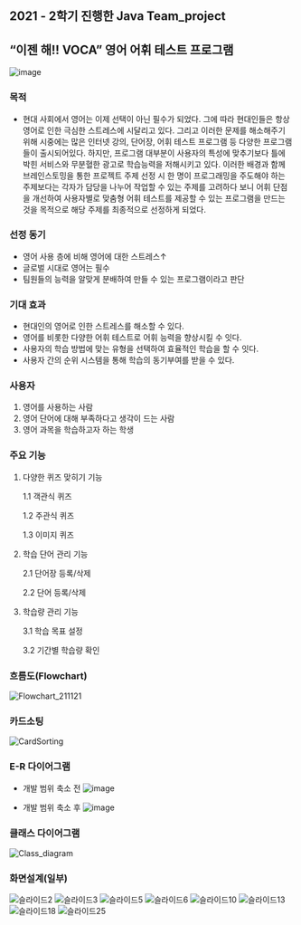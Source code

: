 ## **2021 - 2학기 진행한 Java Team_project**

## “이젠 해!! VOCA” 영어 어휘 테스트 프로그램
![image](https://user-images.githubusercontent.com/46237147/208245163-3f990983-5d59-4878-a101-261b06653f77.png)

### 목적

- 현대 사회에서 영어는 이제 선택이 아닌 필수가 되었다. 그에 따라 현대인들은 항상 영어로 인한 극심한 스트레스에 시달리고 있다. 그리고 이러한 문제를 해소해주기 위해 시중에는 많은 인터넷 강의, 단어장, 어휘 테스트 프로그램 등 다양한 프로그램들이 출시되어있다. 하지만, 프로그램 대부분이 사용자의 특성에 맞추기보다 틀에 박힌 서비스와 무분혈한 광고로 학습능력을 저해시키고 있다. 이러한 배경과 함께 브레인스토밍을 통한 프로젝트 주제 선정 시 한 명이 프로그래밍을 주도해야 하는 주제보다는 각자가 담당을 나누어 작업할 수 있는 주제를 고려하다 보니 어휘 단점을 개선하여 사용자별로 맞춤형 어휘 테스트를 제공할 수 있는 프로그램을 만드는 것을 목적으로 해당 주제를 최종적으로 선정하게 되었다.

### 선정 동기

- 영어 사용 층에 비해 영어에 대한 스트레스↑
- 글로벌 시대로 영어는 필수
- 팀원들의 능력을 알맞게 분배하여 만들 수 있는 프로그램이라고 판단

### 기대 효과

- 현대인의 영어로 인한 스트레스를 해소할 수 있다.
- 영어를 비롯한 다양한 어휘 테스트로 어휘 능력을 향상시킬 수 잇다.
- 사용자의 학습 방법에 맞는 유형을 선택하여 효율적인 학습을 할 수 잇다.
- 사용자 간의 순위 시스템을 통해 학습의 동기부여를 받을 수 있다.

### 사용자

1. 영어를 사용하는 사람
2. 영어 단어에 대해 부족하다고 생각이 드는 사람
3. 영어 과목을 학습하고자 하는 학생 

### 주요 기능

1. 다양한 퀴즈 맞히기 기능
    
    1.1 객관식 퀴즈
    
    1.2 주관식 퀴즈
    
    1.3 이미지 퀴즈
    
2. 학습 단어 관리 기능
    
    2.1 단어장 등록/삭제
    
    2.2 단어 등록/삭제
    
3. 학습량 관리 기능
    
    3.1 학습 목표 설정
    
    3.2 기간별 학습량 확인
    
 ### 흐름도(Flowchart)
 ![Flowchart_211121](https://user-images.githubusercontent.com/46237147/208245286-199ab070-03bc-4771-8cc2-bee292d00c56.png)

 ### 카드소팅
 ![CardSorting](https://user-images.githubusercontent.com/46237147/208245302-552423c7-8d6d-45b5-a53c-b22812a54a2f.png)

 ### E-R 다이어그램
 - 개발 범위 축소 전
![image](https://user-images.githubusercontent.com/46237147/208245421-d505be37-e435-4981-ae77-dead16ebac95.png)

 - 개발 범위 축소 후
![image](https://user-images.githubusercontent.com/46237147/208245433-0a4b9907-7a21-42af-8169-e4e61f757e6d.png)

 ### 클래스 다이어그램
 ![Class_diagram](https://user-images.githubusercontent.com/46237147/208245326-77107bec-303c-47eb-9cce-52592cd467ad.png)

 ### 화면설계(일부)
![슬라이드2](https://user-images.githubusercontent.com/46237147/208245529-6ed37cff-fc8b-4097-8418-acdfa84ced73.PNG)
![슬라이드3](https://user-images.githubusercontent.com/46237147/208246579-db4740b2-e59a-448f-a0ab-a0bb6e488bf4.PNG)
![슬라이드5](https://user-images.githubusercontent.com/46237147/208246583-38f3b1aa-d1f5-46e6-b030-eda30bd1d460.PNG)
![슬라이드6](https://user-images.githubusercontent.com/46237147/208246594-8b665e0b-8b6b-4fd7-bf08-2dde4b52e01a.PNG)
![슬라이드10](https://user-images.githubusercontent.com/46237147/208246600-ca5e545a-17d2-46e5-ac27-a82447c36978.PNG)
![슬라이드13](https://user-images.githubusercontent.com/46237147/208246603-348573ef-b9c9-473d-ae75-23251b80085f.PNG)
![슬라이드18](https://user-images.githubusercontent.com/46237147/208246682-18141ad0-18c5-4f45-8fec-a1b7c69cf1ca.PNG)
![슬라이드25](https://user-images.githubusercontent.com/46237147/208246767-5e0412e2-a892-4c3f-b6a9-ce3718b23f7c.PNG)


 
 

